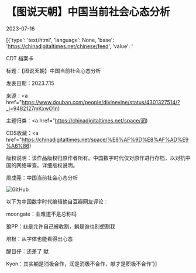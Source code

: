 # 【图说天朝】中国当前社会心态分析

2023-07-16

[{'type': 'text/html', 'language': None, 'base': 'https://chinadigitaltimes.net/chinese/feed', 'value': '

CDT 档案卡

标题：【图说天朝】中国当前社会心态分析

发表日期：2023.7.15

来源：<a href="https://www.douban.com/people/divinevine/status/4301327514/?_i=9482127mKxwO1n)

主题归类：<a href="https://chinadigitaltimes.net/space/润)

CDS收藏：<a href="https://chinadigitaltimes.net/space/%E8%AF%9D%E8%AF%AD%E9%A6%86)

版权说明：该作品版权归原作者所有。中国数字时代仅对原作进行存档，以对抗中国的网络审查。详细版权说明。





周成莞：中国当前社会心态分析

![GitHub](https://chinadigitaltimes.net/chinese/files/2023/07/36b3d41d46d23c4.jpg)

以下为中国数字时代编辑摘自豆瓣网友评论：



moongate：韭难道不是总称吗

狼PP：韭是允许自己被收割，躺是谁也别想割我

培根：从字体也能看得出心态

醒目仔：还差了 献

Kyon：其实躺是消极合作，润是消极不合作，献才是积极不合作'}]